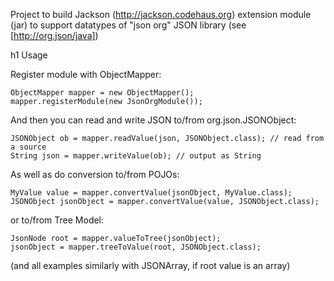 Project to build Jackson (http://jackson.codehaus.org) extension module (jar) to support datatypes of "json org" JSON library (see [http://org.json/java])

h1 Usage

Register module with ObjectMapper:

    ObjectMapper mapper = new ObjectMapper();
    mapper.registerModule(new JsonOrgModule());

And then you can read and write JSON to/from org.json.JSONObject:

    JSONObject ob = mapper.readValue(json, JSONObject.class); // read from a source
    String json = mapper.writeValue(ob); // output as String

As well as do conversion to/from POJOs:

    MyValue value = mapper.convertValue(jsonObject, MyValue.class);
    JSONObject jsonObject = mapper.convertValue(value, JSONObject.class);

or to/from Tree Model:

    JsonNode root = mapper.valueToTree(jsonObject);
    jsonObject = mapper.treeToValue(root, JSONObject.class);

(and all examples similarly with JSONArray, if root value is an array)
